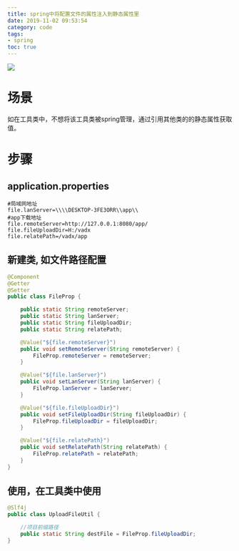 ```yaml
---
title: spring中将配置文件的属性注入到静态属性里
date: 2019-11-02 09:53:54
category: code
tags:
- spring
toc: true
---
```

![](https://i.loli.net/2019/11/26/IOCUvxrVcesMJab.jpg)
<!-- more -->
# 场景
如在工具类中，不想将该工具类被spring管理，通过引用其他类的的静态属性获取值。



# 步骤
## application.properties
```properties
#局域网地址
file.lanServer=\\\\DESKTOP-3FE3ORR\\app\\
#app下载地址
file.remoteServer=http://127.0.0.1:8080/app/
file.fileUploadDir=H:/vadx
file.relatePath=/vadx/app
```

## 新建类, 如文件路径配置
```java
@Component
@Getter
@Setter
public class FileProp {

    public static String remoteServer;
    public static String lanServer;
    public static String fileUploadDir;
    public static String relatePath;

    @Value("${file.remoteServer}")
    public void setRemoteServer(String remoteServer) {
        FileProp.remoteServer = remoteServer;
    }

    @Value("${file.lanServer}")
    public void setLanServer(String lanServer) {
        FileProp.lanServer = lanServer;
    }

    @Value("${file.fileUploadDir}")
    public void setFileUploadDir(String fileUploadDir) {
        FileProp.fileUploadDir = fileUploadDir;
    }

    @Value("${file.relatePath}")
    public void setRelatePath(String relatePath) {
        FileProp.relatePath = relatePath;
    }
}
```

## 使用，在工具类中使用
```java
@Slf4j
public class UploadFileUtil {

    //项目前缀路径
    public static String destFile = FileProp.fileUploadDir;
}
```
